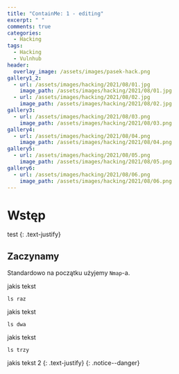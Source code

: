 ```yaml
---
title: "ContainMe: 1 - editing"
excerpt: " "
comments: true
categories:
  - Hacking
tags:
  - Hacking
  - Vulnhub
header:
  overlay_image: /assets/images/pasek-hack.png
gallery1_2:
  - url: /assets/images/hacking/2021/08/01.jpg
    image_path: /assets/images/hacking/2021/08/01.jpg
  - url: /assets/images/hacking/2021/08/02.jpg
    image_path: /assets/images/hacking/2021/08/02.jpg
gallery3:
  - url: /assets/images/hacking/2021/08/03.png
    image_path: /assets/images/hacking/2021/08/03.png
gallery4:    
  - url: /assets/images/hacking/2021/08/04.png
    image_path: /assets/images/hacking/2021/08/04.png
gallery5:
  - url: /assets/images/hacking/2021/08/05.png
    image_path: /assets/images/hacking/2021/08/05.png
gallery6:
  - url: /assets/images/hacking/2021/08/06.png
    image_path: /assets/images/hacking/2021/08/06.png
---
```

# Wstęp
test
{: .text-justify}
## Zaczynamy
Standardowo na początku użyjemy `Nmap`-a. 
<div class="notice--primary" markdown="1">
jakis tekst

```console
ls raz
```
</div>
<div class="notice--primary" markdown="1">
jakis tekst

```console
ls dwa
```
</div>
<div class="notice--primary2" markdown="1">
jakis tekst

```console
ls trzy
```
</div>

jakis tekst 2
{: .text-justify}
{: .notice--danger}
